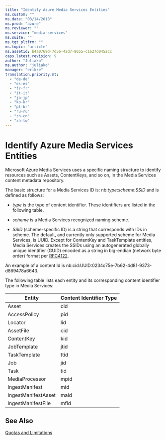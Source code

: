 ```yaml
---
title: "Identify Azure Media Services Entities"
ms.custom: ""
ms.date: "03/14/2018"
ms.prod: "azure"
ms.reviewer: ""
ms.service: "media-services"
ms.suite: ""
ms.tgt_pltfrm: ""
ms.topic: "article"
ms.assetid: b4a0769d-7d56-42d7-8655-c1627d0452cc
caps.latest.revision: 9
author: "Juliako"
ms.author: "juliako"
manager: "erikre"
translation.priority.mt: 
  - "de-de"
  - "es-es"
  - "fr-fr"
  - "it-it"
  - "ja-jp"
  - "ko-kr"
  - "pt-br"
  - "ru-ru"
  - "zh-cn"
  - "zh-tw"
---
```

# Identify Azure Media Services Entities
Microsoft Azure Media Services uses a specific naming structure to identify resources such as Assets, ContentKeys, and so on, in the Media Services content metadata repository.  
  
 The basic structure for a Media Services ID is: nb:*type*:*scheme*:*SSID* and is defined as follows:  
  
-   *type* is the type of content identifier. These identifiers are listed in the following table.  
  
-   *scheme* is a Media Services recognized naming scheme.  
  
-   *SSID* (scheme-specific ID) is a string that corresponds with IDs in scheme. The default, and currently only supported scheme for Media Services, is UUID. Except for ContentKey and TaskTemplate entities, Media Services creates the SSIDs using an autogenerated globally unique identifier (GUID) encoded as a string in big-endian (network byte order) format per [RFC4122](http://go.microsoft.com/fwlink/?LinkId=252394).  
  
 An example of a content Id is nb:cid:UUID:0234c75e-7b62-4d81-9373-d869478a6643.  
  
 The following table lists each entity and its corresponding content identifier type in Media Services:  
  
|Entity|Content Identifier Type|  
|------------|-----------------------------|  
|Asset|cid|  
|AccessPolicy|pid|  
|Locator|lid|  
|AssetFile|cid|  
|ContentKey|kid|  
|JobTemplate|jtid|  
|TaskTemplate|ttid|  
|Job|jid|  
|Task|tid|  
|MediaProcessor|mpid|  
|IngestManifest|mid|  
|IngestManifestAsset|maid|  
|IngestManifestFile|mfid|  
  
## See Also  
 [Quotas and Limitations](http://msdn.microsoft.com/en-us/82f7e538-6bdf-4883-aa50-24574cc4996e)